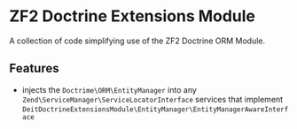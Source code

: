 # ZF2 Doctrine Extensions Module #

A collection of code simplifying use of the ZF2 Doctrine ORM Module.

## Features ##
 - injects the `Doctrime\ORM\EntityManager` into any `Zend\ServiceManager\ServiceLocatorInterface` services that implement `DeitDoctrineExtensionsModule\EntityManager\EntityManagerAwareInterface`
